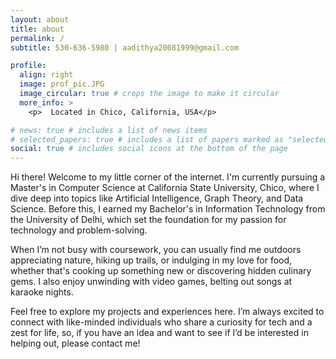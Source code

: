 ```yaml
---
layout: about
title: about
permalink: /
subtitle: 530-636-5980 | aadithya20081999@gmail.com

profile:
  align: right
  image: prof_pic.JPG
  image_circular: true # crops the image to make it circular
  more_info: >
    <p>  Located in Chico, California, USA</p>

# news: true # includes a list of news items
# selected_papers: true # includes a list of papers marked as "selected={true}"
social: true # includes social icons at the bottom of the page
---
```


Hi there! Welcome to my little corner of the internet. I'm currently pursuing a Master's in Computer Science at California State University, Chico, where I dive deep into topics like Artificial Intelligence, Graph Theory, and Data Science. Before this, I earned my Bachelor's in Information Technology from the University of Delhi, which set the foundation for my passion for technology and problem-solving.

When I’m not busy with coursework, you can usually find me outdoors appreciating nature, hiking up trails, or indulging in my love for food, whether that's cooking up something new or discovering hidden culinary gems. I also enjoy unwinding with video games, belting out songs at karaoke nights.

Feel free to explore my projects and experiences here. I’m always excited to connect with like-minded individuals who share a curiosity for tech and a zest for life, so, if you have an idea and want to see if I’d be interested in helping out, please contact me!
